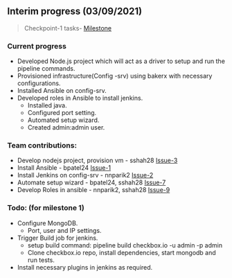 ##  Interim progress (03/09/2021)

> Checkpoint-1 tasks- [Milestone](https://github.ncsu.edu/cscdevops-spring2021/DEVOPS-21/milestone/1?closed=1) 

### Current progress
  - Developed Node.js project which will act as a driver to setup and run the pipeline commands.
  - Provisioned infrastructure(Config -srv) using bakerx with necessary configurations.
  - Installed Ansible on config-srv.
  - Developed roles in Ansible to install jenkins.
    - Installed java.
    - Configured port setting.
    - Automated setup wizard.
    - Created admin:admin user.



### Team contributions:
  - Develop nodejs project, provision vm - sshah28 [Issue-3](https://github.ncsu.edu/cscdevops-spring2021/DEVOPS-21/issues/3)
  - Install Ansible - bpatel24 [Issue-1](https://github.ncsu.edu/cscdevops-spring2021/DEVOPS-21/issues/1)
  - Install Jenkins on config-srv - nnparik2 [Issue-2](https://github.ncsu.edu/cscdevops-spring2021/DEVOPS-21/issues/2)
  - Automate setup wizard - bpatel24, sshah28 [Issue-7](https://github.ncsu.edu/cscdevops-spring2021/DEVOPS-21/issues/7)
  - Develop Roles in ansible - nnparik2, sshah28 [Issue-9](https://github.ncsu.edu/cscdevops-spring2021/DEVOPS-21/issues/9)


### Todo: (for milestone 1)
  - Configure MongoDB.
    - Port, user and IP settings.
  - Trigger Build job for jenkins.
    - setup build command: pipeline build checkbox.io -u admin -p admin
    - Clone checkbox.io repo, install dependencies, start mongodb and run tests.
  - Install necessary plugins in jenkins as required.  

